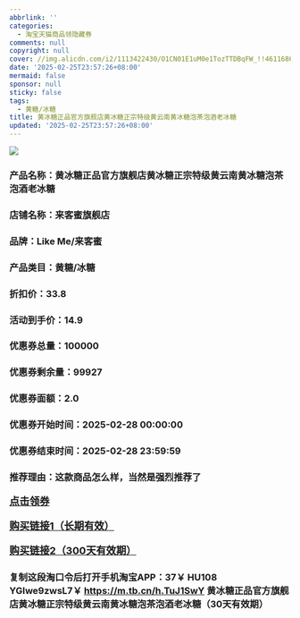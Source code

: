 ```yaml
---
abbrlink: ''
categories:
  - 淘宝天猫商品领隐藏券
comments: null
copyright: null
cover: //img.alicdn.com/i2/1113422430/O1CN01E1uM0e1TozTTDBqFW_!!4611686018427386462-0-item_pic.jpg
date: '2025-02-25T23:57:26+08:00'
mermaid: false
sponsor: null
sticky: false
tags:
  - 黄糖/冰糖
title: 黄冰糖正品官方旗舰店黄冰糖正宗特级黄云南黄冰糖泡茶泡酒老冰糖
updated: '2025-02-25T23:57:26+08:00'
--- 
```


![](//img.alicdn.com/i2/1113422430/O1CN01E1uM0e1TozTTDBqFW_!!4611686018427386462-0-item_pic.jpg)

### 产品名称：黄冰糖正品官方旗舰店黄冰糖正宗特级黄云南黄冰糖泡茶泡酒老冰糖
### 店铺名称：来客蜜旗舰店
### 品牌：Like Me/来客蜜
### 产品类目：黄糖/冰糖
### 折扣价：33.8
### 活动到手价：14.9
### 优惠券总量：100000
### 优惠券剩余量：99927
### 优惠券面额：2.0
### 优惠券开始时间：2025-02-28 00:00:00	
### 优惠券结束时间：2025-02-28 23:59:59	
### 推荐理由：这款商品怎么样，当然是强烈推荐了

<p style="font-size: 18px; font-weight: bold;">
  <a href="https://uland.taobao.com/coupon/edetail?e=eLpbOuvGrqilhHvvyUNXZfh8CuWt5YH5OVuOuRD5gLJMmdsrkidbOUV9IBA4kmjLGQ606e3YLKuBIE7gyQsUtP4qTUKWvvbUfIlSsFDUWGKQwd0ASbC2GBQtLogmCKqluS73dABfztRyBOK%2B8KjzSuzY3MUSAX0G1TP3uC6T%2BzrKa4jyh4U%2Bo5aRStCFKVFr8ycN6hIjntuNfiknwDwgYS%2FsWqyKYTVEvx24htuqzYwDHXLApfbZC9QqW3sOLwhk%2Fy77%2BAwY3h%2FneRZMrSyxt3AjhBUzVZLsoqMr1cUa1Ihwy7cgGF%2BpAO4bxC%2B7zJfQ%2BnoDgTNhwmM%3D&traceId=0b515d4517407227641888116d126c&union_lens=lensId%3AOPT%401740722769%40213c9ca0_0e4d_1954b298c91_d991%4001%40eyJmbG9vcklkIjo3MzM1NH0ie" target="_blank">点击领券</a>
</p>
<p style="font-size: 18px; font-weight: bold;">
  <a href="https://s.click.taobao.com/t?e=m%3D2%26s%3DTagaFi4RaaBw4vFB6t2Z2ueEDrYVVa64K7Vc7tFgwiHjf2vlNIV67uW8xal2bDKcPLNzIt%2Fz56j3ID%2FV1RqsF4wnCJeELi4I%2FIEn%2BS1IjHAB0ghlTd7WlZVm%2FOAUUFw71qrpxiwMoCNxc1AtbZGVS5HzO2BDc4diqY5%2BrgnBnIMLZMqoQW%2BfuB6GmlJyRiVTaW%2F6hpo14Pp97zqPQ6STWuyv1cC3Y2N643VyMR9AS8yLc1NeWQioLFhEqTVZy429sDBxekYS6lSPgysBSxHfUOXVLEPDWL24lViSmOUJge9uvvnyzT4P1CGFCzYOOqAQ" target="_blank">购买链接1（长期有效）</a>
</p>
<p style="font-size: 18px; font-weight: bold;">
  <a href="https://s.click.taobao.com/IvGXVNs" target="_blank">购买链接2（300天有效期）</a>
</p>

### 复制这段淘口令后打开手机淘宝APP：37￥ HU108 YGIwe9zwsL7￥ https://m.tb.cn/h.TuJ1SwY  黄冰糖正品官方旗舰店黄冰糖正宗特级黄云南黄冰糖泡茶泡酒老冰糖（30天有效期）
